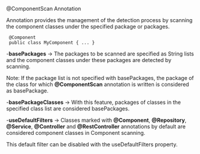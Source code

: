 @ComponentScan Annotation

Annotation provides the management of the detection process by scanning the component classes under the specified package or packages.

```
 @Component
 public class MyComponent { ... }
 ```

-**basePackages** -> The packages to be scanned are specified as String lists and the component classes under these packages are detected by scanning.

Note: If the package list is not specified with basePackages, the package of the class for which **@ComponentScan** annotation is written is considered as basePackage.

-**basePackageClasses** -> With this feature, packages of classes in the specified class list are considered basePackages.

-**useDefaultFilters** -> Classes marked with **@Component**, **@Repository**, **@Service**, **@Controller** and **@RestController** annotations by default are considered component classes in Component scanning.

This default filter can be disabled with the useDefaultFilters property.